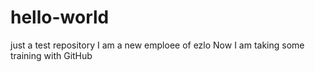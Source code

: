 # hello-world
just a test repository
I am a new emploee of ezlo
Now I am taking some training with GitHub
